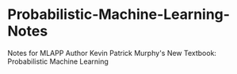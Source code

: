 # Probabilistic-Machine-Learning-Notes
Notes for MLAPP Author Kevin Patrick Murphy's New Textbook: Probabilistic Machine Learning
